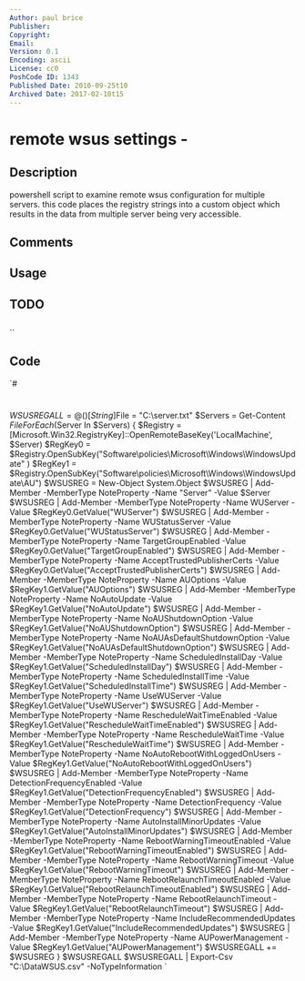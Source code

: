 ```yaml
---
Author: paul brice
Publisher: 
Copyright: 
Email: 
Version: 0.1
Encoding: ascii
License: cc0
PoshCode ID: 1343
Published Date: 2010-09-25t10
Archived Date: 2017-02-10t15
---
```


# remote wsus settings - 

## Description

powershell script to examine remote wsus configuration for multiple servers. this code places the registry strings into a custom object which results in the data from multiple server being very accessible.

## Comments



## Usage



## TODO



## 

``

## Code

`#
 #
 $WSUSREGALL = @()
 [String]$File = "C:\server.txt"
 $Servers = Get-Content $File
 ForEach($Server In $Servers)
 {
 $Registry = [Microsoft.Win32.RegistryKey]::OpenRemoteBaseKey('LocalMachine', $Server)
 $RegKey0 = $Registry.OpenSubKey("Software\policies\Microsoft\Windows\WindowsUpdate\" )
 $RegKey1 = $Registry.OpenSubKey("Software\policies\Microsoft\Windows\WindowsUpdate\AU\")
 $WSUSREG = New-Object System.Object
 $WSUSREG | Add-Member -MemberType NoteProperty -Name "Server" -Value $Server
 $WSUSREG | Add-Member -MemberType NoteProperty -Name WUServer -Value $RegKey0.GetValue("WUServer")
 $WSUSREG | Add-Member -MemberType NoteProperty -Name WUStatusServer -Value $RegKey0.GetValue("WUStatusServer")
 $WSUSREG | Add-Member -MemberType NoteProperty -Name TargetGroupEnabled -Value $RegKey0.GetValue("TargetGroupEnabled")
 $WSUSREG | Add-Member -MemberType NoteProperty -Name AcceptTrustedPublisherCerts -Value $RegKey0.GetValue("AcceptTrustedPublisherCerts")
 $WSUSREG | Add-Member -MemberType NoteProperty -Name AUOptions -Value $RegKey1.GetValue("AUOptions")
 $WSUSREG | Add-Member -MemberType NoteProperty -Name NoAutoUpdate -Value $RegKey1.GetValue("NoAutoUpdate")
 $WSUSREG | Add-Member -MemberType NoteProperty -Name NoAUShutdownOption -Value $RegKey1.GetValue("NoAUShutdownOption")
 $WSUSREG | Add-Member -MemberType NoteProperty -Name NoAUAsDefaultShutdownOption -Value $RegKey1.GetValue("NoAUAsDefaultShutdownOption")
 $WSUSREG | Add-Member -MemberType NoteProperty -Name ScheduledInstallDay -Value $RegKey1.GetValue("ScheduledInstallDay")
 $WSUSREG | Add-Member -MemberType NoteProperty -Name ScheduledInstallTime -Value $RegKey1.GetValue("ScheduledInstallTime")
 $WSUSREG | Add-Member -MemberType NoteProperty -Name UseWUServer -Value $RegKey1.GetValue("UseWUServer")
 $WSUSREG | Add-Member -MemberType NoteProperty -Name RescheduleWaitTimeEnabled -Value $RegKey1.GetValue("RescheduleWaitTimeEnabled")
 $WSUSREG | Add-Member -MemberType NoteProperty -Name RescheduleWaitTime -Value $RegKey1.GetValue("RescheduleWaitTime")
 $WSUSREG | Add-Member -MemberType NoteProperty -Name NoAutoRebootWithLoggedOnUsers -Value $RegKey1.GetValue("NoAutoRebootWithLoggedOnUsers")
 $WSUSREG | Add-Member -MemberType NoteProperty -Name DetectionFrequencyEnabled -Value $RegKey1.GetValue("DetectionFrequencyEnabled")
 $WSUSREG | Add-Member -MemberType NoteProperty -Name DetectionFrequency -Value $RegKey1.GetValue("DetectionFrequency")
 $WSUSREG | Add-Member -MemberType NoteProperty -Name AutoInstallMinorUpdates -Value $RegKey1.GetValue("AutoInstallMinorUpdates")
 $WSUSREG | Add-Member -MemberType NoteProperty -Name RebootWarningTimeoutEnabled -Value $RegKey1.GetValue("RebootWarningTimeoutEnabled")
 $WSUSREG | Add-Member -MemberType NoteProperty -Name RebootWarningTimeout -Value $RegKey1.GetValue("RebootWarningTimeout")
 $WSUSREG | Add-Member -MemberType NoteProperty -Name RebootRelaunchTimeoutEnabled -Value $RegKey1.GetValue("RebootRelaunchTimeoutEnabled")
 $WSUSREG | Add-Member -MemberType NoteProperty -Name RebootRelaunchTimeout -Value $RegKey1.GetValue("RebootRelaunchTimeout")
 $WSUSREG | Add-Member -MemberType NoteProperty -Name IncludeRecommendedUpdates -Value $RegKey1.GetValue("IncludeRecommendedUpdates")
 $WSUSREG | Add-Member -MemberType NoteProperty -Name AUPowerManagement -Value $RegKey1.GetValue("AUPowerManagement")
 $WSUSREGALL += $WSUSREG
 }
 $WSUSREGALL
 $WSUSREGALL | Export-Csv "C:\DataWSUS.csv" -NoTypeInformation
`

